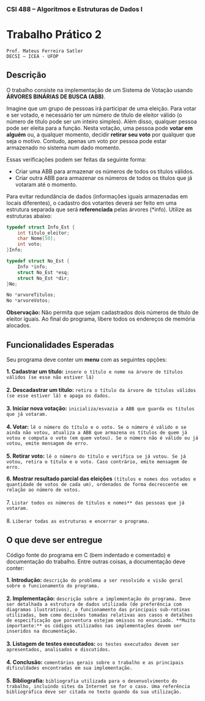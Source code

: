 ### CSI 488 – Algoritmos e Estruturas de Dados I

# Trabalho Prático 2

```
Prof. Mateus Ferreira Satler
DECSI – ICEA - UFOP
```

## Descrição

O trabalho consiste na implementação de um Sistema de Votação usando **ÁRVORES BINÁRIAS DE BUSCA (ABB)**.

Imagine que um grupo de pessoas irá participar de uma eleição. Para votar e ser votado, e necessário ter um número
de título de eleitor válido (o número de título pode ser um inteiro simples). Além disso, qualquer pessoa pode ser
eleita para a função. Nesta votação, uma pessoa pode **votar em alguém** ou, a qualquer momento, decidir **retirar seu
voto** por qualquer que seja o motivo. Contudo, apenas um voto por pessoa pode estar armazenado no sistema num
dado momento.

Essas verificações podem ser feitas da seguinte forma:

- Criar uma ABB para armazenar os números de todos os títulos válidos.
- Criar outra ABB para armazenar os números de todos os títulos que já votaram até o momento.

Para evitar redundância de dados (informações iguais armazenadas em locais diferentes), o cadastro dos votantes
deverá ser feito em uma estrutura separada que será **referenciada** pelas árvores (\*info). Utilize as estruturas abaixo:

```c
typedef struct Info_Est {
    int titulo_eleitor;
    char Nome[50];
    int voto;
}Info;

typedef struct No_Est {
    Info *info;
    struct No_Est *esq;
    struct No_Est *dir;
}No;

No *arvoreTitulos;
No *arvoreVotos;
```

**Observação:** Não permita que sejam cadastrados dois números de título de eleitor iguais. Ao final do programa,
libere todos os endereços de memória alocados.

## Funcionalidades Esperadas

Seu programa deve conter um **menu** com as seguintes opções:

**1. Cadastrar um título:** ```insere o título e nome na árvore de títulos válidos (se esse não estiver lá)```<br><br>
**2. Descadastrar um título:** ```retira o título da árvore de títulos válidos (se esse estiver lá) e apaga os dados.```<br><br>
**3. Iniciar nova votação:** ```inicializa/esvazia a ABB que guarda os títulos que já votaram.```<br><br>
**4. Votar:** ```lê o número do título e o voto. Se o número é válido e se ainda não votou, atualiza a ABB que armazena
os títulos de quem já votou e computa o voto (em quem votou). Se o número não é válido ou já votou, emite
mensagem de erro.```<br><br>
**5. Retirar voto:** ```lê o número do título e verifica se já votou. Se já votou, retira o título e o voto. Caso contrário,
emite mensagem de erro.```

**6. Mostrar resultado parcial das eleições** ```(títulos e nomes dos votados e quantidade de votos de cada um),
ordenados de forma decrescente em relação ao número de votos.```<br><br>
7. ```Listar todos os números de títulos e nomes** das pessoas que já votaram.```<br><br>
8. ```Liberar todas as estruturas e encerrar o programa.```

## O que deve ser entregue

Código fonte do programa em C (bem indentado e comentado) e documentação do trabalho. Entre outras coisas, a
documentação deve conter:

**1. Introdução:** ```descrição do problema a ser resolvido e visão geral sobre o funcionamento do programa.```<br><br>
**2. Implementação:** ```descrição sobre a implementação do programa. Deve ser detalhada a estrutura de dados
utilizada (de preferência com diagramas ilustrativos), o funcionamento das principais sub-rotinas utilizadas,
bem como decisões tomadas relativas aos casos e detalhes de especificação que porventura estejam omissos
no enunciado. **Muito importante:** os códigos utilizados nas implementações devem ser inseridos na
documentação.```<br><br>
**3. Listagem de testes executados:** ```os testes executados devem ser apresentados, analisados e discutidos.```<br><br>
**4. Conclusão:** ```comentários gerais sobre o trabalho e as principais dificuldades encontradas em sua
implementação.```<br><br>
**5. Bibliografia:** ```bibliografia utilizada para o desenvolvimento do trabalho, incluindo sites da Internet se for o
caso. Uma referência bibliográfica deve ser citada no texto quando da sua utilização.```<br><br>
